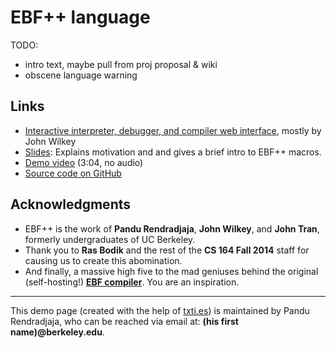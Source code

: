 # EBF++ language

TODO:

- intro text, maybe pull from proj proposal & wiki
- obscene language warning

## Links

- [Interactive interpreter, debugger, and compiler web
  interface](https://www.ocf.berkeley.edu/~prendra/ebfpp/interpreter/), mostly
  by John Wilkey
- [Slides](https://drive.google.com/file/d/0B1DFn5TANcs5MDZWamltYnRoSlE/view):
  Explains motivation and and gives a brief intro to EBF++ macros.
- [Demo
  video](https://drive.google.com/file/d/0B1DFn5TANcs5WUZNMVY5TndtcHc/view)
  (3:04, no audio)
- [Source code on GitHub](https://github.com/prendradjaja/ebfpp)

## Acknowledgments

- EBF++ is the work of **Pandu Rendradjaja**, **John Wilkey**, and **John
  Tran**, formerly undergraduates of UC Berkeley.
- Thank you to **Ras Bodik** and the rest of the **CS 164 Fall 2014** staff for
  causing us to create this abomination.
- And finally, a massive high five to the mad geniuses behind the original
  (self-hosting!) [**EBF
  compiler**](https://code.google.com/archive/p/ebf-compiler/). You are an
  inspiration.

----

This demo page (created with the help of [txti.es](http://txti.es/)) is
maintained by Pandu Rendradjaja, who can be reached via email at: **(his first
name)@berkeley.edu**.

